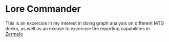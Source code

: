 Lore Commander
====================

This is an excercise in my interest in doing graph analysis on different MTG decks, as well as an excuse to excercise the reporting capabilities in 
[Zermelo](https://github.com/CareSet/Zermelo)

